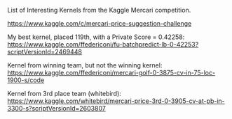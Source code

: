 List of Interesting Kernels from the Kaggle Mercari competition.

https://www.kaggle.com/c/mercari-price-suggestion-challenge

My best kernel, placed 119th, with a Private Score = 0.42258: https://www.kaggle.com/ffedericoni/fu-batchpredict-lb-0-42253?scriptVersionId=2469448


Kernel from winning team, but not the winning kernel: https://www.kaggle.com/ffedericoni/mercari-golf-0-3875-cv-in-75-loc-1900-s/code

Kernel from 3rd place team (whitebird): https://www.kaggle.com/whitebird/mercari-price-3rd-0-3905-cv-at-pb-in-3300-s?scriptVersionId=2603807


